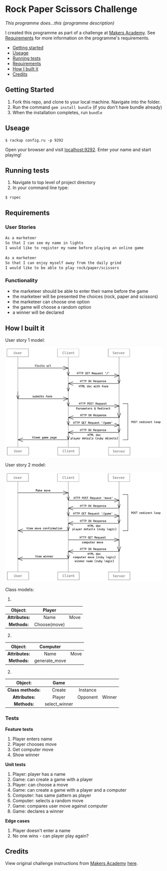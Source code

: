 # Rock Paper Scissors Challenge #


*This programme does...this (programme description)*

I created this programme as part of a challenge at [Makers Academy](https://makers.tech/). See [Requirements](#Requirements) for more information on the programme's requirements.

* [Getting started](#Getting-Started)
* [Useage](#useage)
* [Running tests](#Running-tests)
* [Requirements](#Requirements)
* [How I built it](#How-i-built-it)
* [Credits](#credits)


## Getting Started ##

1. Fork this repo, and clone to your local machine. Navigate into the folder.
2. Run the command `gem install bundle` (if you don't have bundle already)
3. When the installation completes, run `bundle`

## Useage ##

```shell
$ rackup config.ru -p 9292
```

Open your browser and visit [localhost:9292](http://localhost:9292/).
Enter your name and start playing!

## Running tests ##

1. Navigate to top level of project directory
2. In your command line type:

```shell
$ rspec
```

## Requirements ##

### User Stories ###

```
As a marketeer
So that I can see my name in lights
I would like to register my name before playing an online game

As a marketeer
So that I can enjoy myself away from the daily grind
I would like to be able to play rock/paper/scissors
```
### Functionality ###

* the marketeer should be able to enter their name before the game
* the marketeer will be presented the choices (rock, paper and scissors)
* the marketeer can choose one option
* the game will choose a random option
* a winner will be declared

## How I built it ##

User story 1 model: 

![sequence diagram](public/images/sequence-diagram-1.png)

User story 2 model: 

![sequence diagram](public/images/sequence-diagram-2.png)

Class models:

1.

| Object: |**Player**| | 
|:------:|:------------:|:-:|
|**Attributes:**|Name|Move|
|**Methods:**|Choose(move)||

2. 

| Object: |**Computer**| | 
|:------:|:------------:|:-:|
|**Attributes:**|Name|Move|
|**Methods:**|generate_move||

2.

| Object: |**Game**| | | 
|:------:|:------------:|:-:|:-:|
|**Class methods:**|Create|Instance | 
|**Attributes:**|Player| Opponent | Winner |
|**Methods:**|select_winner | | |



### Tests ###

**Feature tests**

1. Player enters name
2. Player chooses move
3. Get computer move
4. Show winner

**Unit tests**
1. Player: player has a name
2. Game: can create a game with a player
3. Player: can choose a move
4. Game: can create a game with a player and a computer
4. Computer: has same pattern as player
5. Computer: selects a random move
6. Game: compares user move against computer
7. Game: declares a winner

**Edge cases**
1. Player doesn't enter a name
2. No one wins - can player play again?

## Credits ##

View original challenge instructions from [Makers Academy](https://makers.tech/) [here](Challenge-instructions.md).
